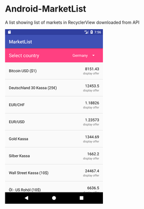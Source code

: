# Android-MarketList
A list showing list of markets in RecyclerView downloaded from API


![screenshot](/screenshots/nexus5_screenshot.png?raw=true "Optional Title")
